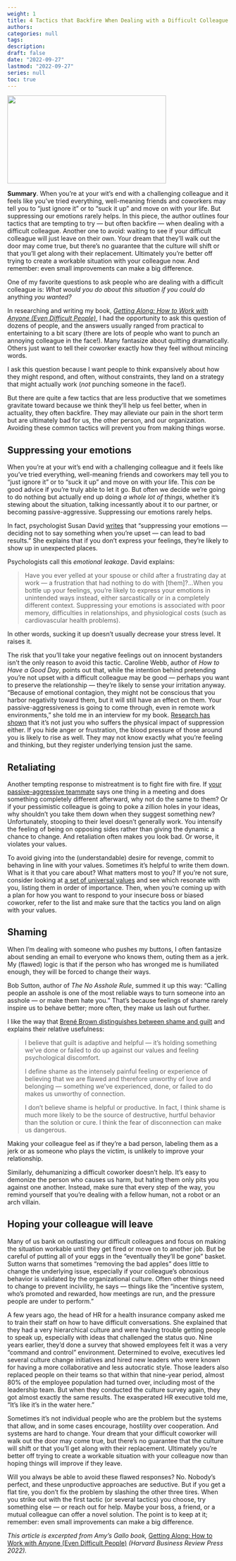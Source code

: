 ```yaml
---
weight: 1
title: 4 Tactics that Backfire When Dealing with a Difficult Colleague
authors:
categories: null
tags:
description: 
draft: false
date: "2022-09-27"
lastmod: "2022-09-27"
series: null
toc: true
---
```


<img width ="360" height= "200" src = "/docs/images/Sep22_21_85536448.jpg" />

**Summary**. When you’re at your wit’s end with a challenging colleague and it feels like you’ve tried everything, well-meaning friends and coworkers may tell you to “just ignore it” or to “suck it up” and move on with your life. But suppressing our emotions rarely helps. In this piece, the author outlines four tactics that are tempting to try — but often backfire — when dealing with a difficult colleague. Another one to avoid: waiting to see if your difficult colleague will just leave on their own. Your dream that they’ll walk out the door may come true, but there’s no guarantee that the culture will shift or that you’ll get along with their replacement. Ultimately you’re better off trying to create a workable situation with your colleague now. And remember: even small improvements can make a big difference.  

One of my favorite questions to ask people who are dealing with a difficult colleague is: *What would you do about this situation if you could do* anything *you wanted?*

In researching and writing my book, *[Getting Along: How to Work with Anyone (Even Difficult People)](https://www.amazon.com/Getting-Along-Anyone-Difficult-People/dp/1647821061/)*, I had the opportunity to ask this question of dozens of people, and the answers usually ranged from practical to entertaining to a bit scary (there are lots of people who want to punch an annoying colleague in the face!). Many fantasize about quitting dramatically. Others just want to tell their coworker exactly how they feel without mincing words.

I ask this question because I want people to think expansively about how they might respond, and often, without constraints, they land on a strategy that might actually work (*not* punching someone in the face!).

But there are quite a few tactics that are less productive that we sometimes gravitate toward because we think they’ll help us feel better, when in actuality, they often backfire. They may alleviate our pain in the short term but are ultimately bad for us, the other person, and our organization. Avoiding these common tactics will prevent you from making things worse.

## **Suppressing your emotions**

When you’re at your wit’s end with a challenging colleague and it feels like you’ve tried everything, well-meaning friends and coworkers may tell you to “just ignore it” or to “suck it up” and move on with your life. This *can* be good advice if you’re truly able to let it go. But often we decide we’re going to do nothing but actually end up doing *a whole lot of things*, whether it’s stewing about the situation, talking incessantly about it to our partner, or becoming passive-aggressive. Suppressing our emotions rarely helps.

In fact, psychologist Susan David [writes](https://hbr.org/2014/06/manage-a-difficult-conversation-with-emotional-intelligence) that “suppressing your emotions — deciding not to say something when you’re upset — can lead to bad results.” She explains that if you don’t express your feelings, they’re likely to show up in unexpected places.

Psychologists call this *emotional leakage*. David explains:


> Have you ever yelled at your spouse or child after a frustrating day at work — a frustration that had nothing to do with [them]?…When you bottle up your feelings, you’re likely to express your emotions in unintended ways instead, either sarcastically or in a completely different context. Suppressing your emotions is associated with poor memory, difficulties in relationships, and physiological costs (such as cardiovascular health problems).


In other words, sucking it up doesn’t usually decrease your stress level. It raises it.

The risk that you’ll take your negative feelings out on innocent bystanders isn’t the only reason to avoid this tactic. Caroline Webb, author of *How to Have a Good Day*, points out that, while the intention behind pretending you’re not upset with a difficult colleague may be good — perhaps you want to preserve the relationship — they’re likely to sense your irritation anyway. “Because of emotional contagion, they might not be conscious that you harbor negativity toward them, but it will still have an effect on them. Your passive-aggressiveness is going to come through, even in remote work environments,” she told me in an interview for my book. [Research has shown](http://www.psych.rochester.edu/research/jamiesonlab/wp-content/uploads/2014/01/peters.pdf) that it’s not just you who suffers the physical impact of suppression either. If you hide anger or frustration, the blood pressure of those around you is likely to rise as well. They may not know exactly what you’re feeling and thinking, but they register underlying tension just the same.

## **Retaliating**

Another tempting response to mistreatment is to fight fire with fire. If [your passive-aggressive teammate](https://hbr.org/2016/01/how-to-deal-with-a-passive-aggressive-colleague) says one thing in a meeting and does something completely different afterward, why not do the same to them? Or if your pessimistic colleague is going to poke a zillion holes in your ideas, why shouldn’t you take them down when they suggest something new? Unfortunately, stooping to their level doesn’t generally work. You intensify the feeling of being on opposing sides rather than giving the dynamic a chance to change. And retaliation often makes you look bad. Or worse, it violates your values.

To avoid giving into the (understandable) desire for revenge, commit to behaving in line with your values. Sometimes it’s helpful to write them down. What is it that you care about? What matters most to you? If you’re not sure, consider looking at [a set of universal values](https://www.psychologytoday.com/us/blog/theory-knowledge/201410/theory-ten-universal-values) and see which resonate with you, listing them in order of importance. Then, when you’re coming up with a plan for how you want to respond to your insecure boss or biased coworker, refer to the list and make sure that the tactics you land on align with your values.

## **Shaming**

When I’m dealing with someone who pushes my buttons, I often fantasize about sending an email to everyone who knows them, outing them as a jerk. My (flawed) logic is that if the person who has wronged me is humiliated enough, they will be forced to change their ways.

Bob Sutton, author of *The No Asshole Rule*, summed it up this way: “Calling people an asshole is one of the most reliable ways to turn someone into an asshole — or make them hate you.” That’s because feelings of shame rarely inspire us to behave better; more often, they make us lash out further.

I like the way that [Brené Brown distinguishes between shame and guilt](https://brenebrown.com/blog/2013/01/14/shame-v-guilt/) and explains their relative usefulness:


> I believe that guilt is adaptive and helpful — it’s holding something we’ve done or failed to do up against our values and feeling psychological discomfort.
> 
> I define shame as the intensely painful feeling or experience of believing that we are flawed and therefore unworthy of love and belonging — something we’ve experienced, done, or failed to do makes us unworthy of connection.
> 
> I don’t believe shame is helpful or productive. In fact, I think shame is much more likely to be the source of destructive, hurtful behavior than the solution or cure. I think the fear of disconnection can make us dangerous.

Making your colleague feel as if they’re a bad person, labeling them as a jerk or as someone who plays the victim, is unlikely to improve your relationship.

Similarly, dehumanizing a difficult coworker doesn’t help. It’s easy to demonize the person who causes us harm, but hating them only pits you against one another. Instead, make sure that every step of the way, you remind yourself that you’re dealing with a fellow human, not a robot or an arch villain.

## **Hoping your colleague will leave**

Many of us bank on outlasting our difficult colleagues and focus on making the situation workable until they get fired or move on to another job. But be careful of putting all of your eggs in the “eventually they’ll be gone” basket. Sutton warns that sometimes “removing the bad apples” does little to change the underlying issue, especially if your colleague’s obnoxious behavior is validated by the organizational culture. Often other things need to change to prevent incivility, he says — things like the “incentive system, who’s promoted and rewarded, how meetings are run, and the pressure people are under to perform.”

A few years ago, the head of HR for a health insurance company asked me to train their staff on how to have difficult conversations. She explained that they had a very hierarchical culture and were having trouble getting people to speak up, especially with ideas that challenged the status quo. Nine years earlier, they’d done a survey that showed employees felt it was a very “command and control” environment. Determined to evolve, executives led several culture change initiatives and hired new leaders who were known for having a more collaborative and less autocratic style. Those leaders also replaced people on their teams so that within that nine-year period, almost 80% of the employee population had turned over, including most of the leadership team. But when they conducted the culture survey again, they got almost exactly the same results. The exasperated HR executive told me, “It’s like it’s in the water here.”

Sometimes it’s not individual people who are the problem but the systems that allow, and in some cases encourage, hostility over cooperation. And systems are hard to change. Your dream that your difficult coworker will walk out the door may come true, but there’s no guarantee that the culture will shift or that you’ll get along with their replacement. Ultimately you’re better off trying to create a workable situation with your colleague now than hoping things will improve if they leave.

Will you always be able to avoid these flawed responses? No. Nobody’s perfect, and these unproductive approaches are seductive. But if you get a flat tire, you don’t fix the problem by slashing the other three tires. When you strike out with the first tactic (or several tactics) you choose, try something else — or reach out for help. Maybe your boss, a friend, or a mutual colleague can offer a novel solution. The point is to keep at it; remember: even small improvements can make a big difference.

*This article is excerpted from Amy’s Gallo book,* [Getting Along: How to Work with Anyone (Even Difficult People)](https://www.amazon.com/Getting-Along-Anyone-Difficult-People/dp/1647821061/) *(Harvard Business Review Press 2022).*

